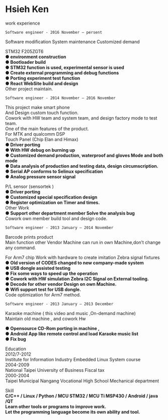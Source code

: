 <h1> Hsieh Ken </h1>

work experience
	
	Software engineer - 2016 November – persent
Software modification
System maintenance
Customized demand

STM32 F205ZGT6 </br>
<b>
● environment construction </br>
● Bootloader build </br>
● STM32 function is used, experimental sensor is used </br>
● Create external programming and debug functions </br>
● Porting experiment test function </br>
● React WebSite build and design </br>
</b>
Other project maintain. </br>

	Software engineer - 2014 November – 2016 November

This project make smart phone </br>
And Design custom touch function. </br>
Cowork with HW team and system team, and design factory mode to test team. </br>
One of the main features of the product. </br>
For MTK and qualcomm DSP </br>
Touch Panel (Chip Elan and Himax) </br>
<b>
● Driver porting </br>
● With HW debug on burning up </br>
● Customized demand production, waterproof and gloves Mode and both mode </br>
● Data analysis of production and testing data, design circumscription. </br>
● Serial AP conforms to Selinux specification </br>
● Analog pressure sensor signal </br>
</b>

P/L sensor (sensortek ) </br>
<b>
● Driver porting </br>
● Customized special specification design </br>
● Register optimization on Timer and times. </br>
</b>
Other Work </br>
<b>
● Support other department member Solve the analysis bug </br>
</b>
Cowork own member build tool and design code. </br>

	Software engineer - 2013 January – 2014 November
Barcode prints product </br>
Main function other Vendor Machine can run in own Machine,don’t change any command. </br>

For Arm7 chip Work with hardware to create imitation Zebra signal fixtures </br>
<b>
● Old version of CODES changed to new company-made system </br>
● USB dongle assisted testing </br>
● Fix some ways to speed up the operation </br>
● Cowork with HW simulation Zebra I2C Signal on External tooling. </br>
● Decode for other vendor Design on own Machine. </br>
● Wifi support test for USB dongle. </br>
</b>
Code optimization for Arm7 method. </br>

	Software engineer - 2013 January – 2013 December 
Karaoke machine ( this video and music ,On-demand machine) </br>
Maintain old machine , and cowork Hw </br>

<b>
● Opensource CD-Rom porting in machine , </br>
● Android App like remote control and load Karaoke music list </br>
● Fix bug </br>
</b>

Education </br>
	2012/7-2012 </br>
	Institute for Information Industry Embedded Linux System course </br>
	2004-2009 </br>
National Taipei University of Business Fiscal tax </br>
2000-2004 </br>
Taipei Municipal Nangang Vocational High School Mechanical department </br>

Skill </br>
<b>
	C/C++ / Linux / Python / MCU STM32 / MCU Ti MSP430 / Android / java /QT </br>
	Learn other tools or programs to improve work. </br>
<b>
 Let the programming language become its own ability and tool. </br>

